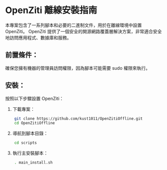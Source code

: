 # OpenZiti 離線安裝指南

本專案包含了一系列腳本和必要的二進制文件，用於在離線環境中設置 OpenZiti。
OpenZiti 提供了一個安全的開源網路覆蓋層解決方案，非常適合安全地訪問應用程式、數據庫和服務。

## 前置條件：
確保您擁有機器的管理員訪問權限，因為腳本可能需要 sudo 權限來執行。

## 安裝：

按照以下步驟設置 OpenZiti：

1. 下載專案：
```bash
    git clone https://github.com/kust1011/OpenZitiOffline.git
    cd OpenZitiOffline
```
2. 導航到腳本目錄：
```bash
    cd scripts
```
3. 執行主安裝腳本：
```bash
    . main_install.sh
```
